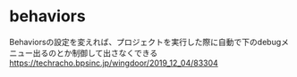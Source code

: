 # behaviors
Behaviorsの設定を変えれば、プロジェクトを実行した際に自動で下のdebugメニュー出るのとか制御して出さなくできる  
https://techracho.bpsinc.jp/wingdoor/2019_12_04/83304
